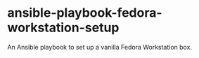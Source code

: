 # ansible-playbook-fedora-workstation-setup
An Ansible playbook to set up a vanilla Fedora Workstation box.
